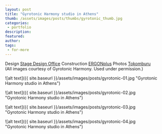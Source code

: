 ```yaml
---
layout: post
title: "Gyrotonic Harmony studio in Athens"
thumb: /assets/images/posts/thumbs/gyrotonic_thumb.jpg
categories:
 - portfolio
description:
featured:
author: 
tags:
 - for-more
---
```


<p class="credits">
    <span class="title">Design</span>
        <span class="contributor"><a href="https://stagedesignoffice.com/">Stage Design Office</a></span>
    <span class="title">Construction</span>
        <span class="contributor"><a href="http://www.ergonplus.gr/">ERGONplus</a></span>
    <span class="title">Photos</span>
        <span class="contributor"><a href="https://tokomburu.gr/">Tokomburu</a></span><br>
    (All images courtesy of Gyrotonic Harmony. Used under permission.)
</p>

![alt text]({{ site.baseurl }}/assets/images/posts/gyrotonic-01.jpg "Gyrotonic Harmony studio in Athens")

![alt text]({{ site.baseurl }}/assets/images/posts/gyrotonic-02.jpg "Gyrotonic Harmony studio in Athens")

![alt text]({{ site.baseurl }}/assets/images/posts/gyrotonic-03.jpg "Gyrotonic Harmony studio in Athens")

![alt text]({{ site.baseurl }}/assets/images/posts/gyrotonic-04.jpg "Gyrotonic Harmony studio in Athens")
